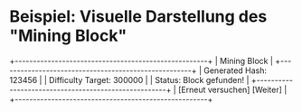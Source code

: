 # Beispiel: Visuelle Darstellung des "Mining Block"

+-----------------------------------------------------+
|                    Mining Block                     |
+-----------------------------------------------------+
| Generated Hash: 123456                              |
| Difficulty Target: 300000                           |
| Status: Block gefunden!                             |
+-----------------------------------------------------+
| [Erneut versuchen]   [Weiter]                       |
+-----------------------------------------------------+

